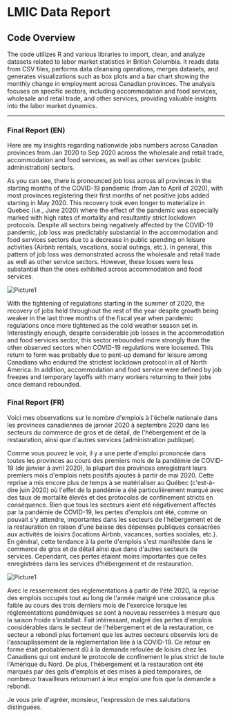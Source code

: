 # LMIC Data Report

## Code Overview
The code utilizes R and various libraries to import, clean, and analyze datasets related to labor market statistics in British Columbia. It reads data from CSV files, performs data cleansing operations, merges datasets, and generates visualizations such as box plots and a bar chart showing the monthly change in employment across Canadian provinces. The analysis focuses on specific sectors, including accommodation and food services, wholesale and retail trade, and other services, providing valuable insights into the labor market dynamics.

***

### Final Report (EN)

Here are my insights regarding nationwide jobs numbers across Canadian provinces from Jan 2020 to Sep 2020 across the wholesale and retail trade, accommodation and food services, as well as other services (public administration) sectors.

As you can see, there is pronounced job loss across all provinces in the starting months of the COVID-19 pandemic (from Jan to April of 2020), with most provinces registering their first months of net positive jobs added starting in May 2020. This recovery took even longer to materialize in Quebec (i.e., June 2020) where the effect of the pandemic was especially marked with high rates of mortality and resultantly strict lockdown protocols. Despite all sectors being negatively affected by the COVID-19 pandemic, job loss was predictably substantial in the accommodation and food services sectors due to a decrease in public spending on leisure activities (Airbnb rentals, vacations, social outings, etc.). In general, this pattern of job loss was demonstrated across the wholesale and retail trade as well as other service sectors. However, these losses were less substantial than the ones exhibited across accommodation and food services.

![Picture1](https://github.com/k10sj02/lmic-data/assets/35823259/823751d2-23f4-47ac-abf4-d9cf26647814)

With the tightening of regulations starting in the summer of 2020, the recovery of jobs held throughout the rest of the year despite growth being weaker in the last three months of the fiscal year when pandemic regulations once more tightened as the cold weather season set in. Interestingly enough, despite considerable job losses in the accommodation and food services sector, this sector rebounded more strongly than the other observed sectors when COVID-19 regulations were loosened. This return to form was probably due to pent-up demand for leisure among Canadians who endured the strictest lockdown protocol in all of North America. In addition, accommodation and food service were defined by job freezes and temporary layoffs with many workers returning to their jobs once demand rebounded.

### Final Report (FR)

Voici mes observations sur le nombre d'emplois à l'échelle nationale dans les provinces canadiennes de janvier 2020 à septembre 2020 dans les secteurs du commerce de gros et de détail, de l'hébergement et de la restauration, ainsi que d'autres services (administration publique).

Comme vous pouvez le voir, il y a une perte d'emploi prononcée dans toutes les provinces au cours des premiers mois de la pandémie de COVID-19 (de janvier à avril 2020), la plupart des provinces enregistrant leurs premiers mois d'emplois nets positifs ajoutés à partir de mai 2020. Cette reprise a mis encore plus de temps à se matérialiser au Québec (c'est-à-dire juin 2020) où l'effet de la pandémie a été particulièrement marqué avec des taux de mortalité élevés et des protocoles de confinement stricts en conséquence. Bien que tous les secteurs aient été négativement affectés par la pandémie de COVID-19, les pertes d'emplois ont été, comme on pouvait s'y attendre, importantes dans les secteurs de l'hébergement et de la restauration en raison d'une baisse des dépenses publiques consacrées aux activités de loisirs (locations Airbnb, vacances, sorties sociales, etc.). En général, cette tendance à la perte d'emplois s'est manifestée dans le commerce de gros et de détail ainsi que dans d'autres secteurs de services. Cependant, ces pertes étaient moins importantes que celles enregistrées dans les services d'hébergement et de restauration.

![Picture1](https://github.com/k10sj02/lmic-data/assets/35823259/823751d2-23f4-47ac-abf4-d9cf26647814)

Avec le resserrement des réglementations à partir de l'été 2020, la reprise des emplois occupés tout au long de l'année malgré une croissance plus faible au cours des trois derniers mois de l'exercice lorsque les réglementations pandémiques se sont à nouveau resserrées à mesure que la saison froide s'installait. Fait intéressant, malgré des pertes d'emplois considérables dans le secteur de l'hébergement et de la restauration, ce secteur a rebondi plus fortement que les autres secteurs observés lors de l'assouplissement de la réglementation liée à la COVID-19. Ce retour en forme était probablement dû à la demande refoulée de loisirs chez les Canadiens qui ont enduré le protocole de confinement le plus strict de toute l'Amérique du Nord. De plus, l'hébergement et la restauration ont été marqués par des gels d'emplois et des mises à pied temporaires, de nombreux travailleurs retournant à leur emploi une fois que la demande a rebondi.

Je vous prie d'agréer, monsieur, l'expression de mes salutations distinguées.
